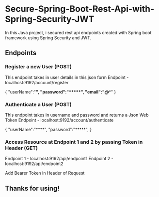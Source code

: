 # Secure-Spring-Boot-Rest-Api-with-Spring-Security-JWT

In this Java project, i secured rest api endpoints created with Spring boot framework using Spring Security and JWT.

## Endpoints

### Register a new User (POST)
This endpoint takes in user details in this json form
Endpoint - localhost:9192/account/register

{
  "userName":"****",
  "password":"*****",
  "email":"*******@****"
}


### Authenticate a User (POST)
This endpoint takes in username and password and returns a Json Web Token
Endpoint - localhost:9192/account/authenticate

{
  "userName":"****",
  "password":"*****",
}

### Access Resource at Endpoint 1 and 2 by passing Token in Header (GET)
Endpoint 1 - localhost:9192/api/endpoint1
Endpoint 2 - localhost:9192/api/endpoint2

Add Bearer Token in Header of Request


## Thanks for using!
